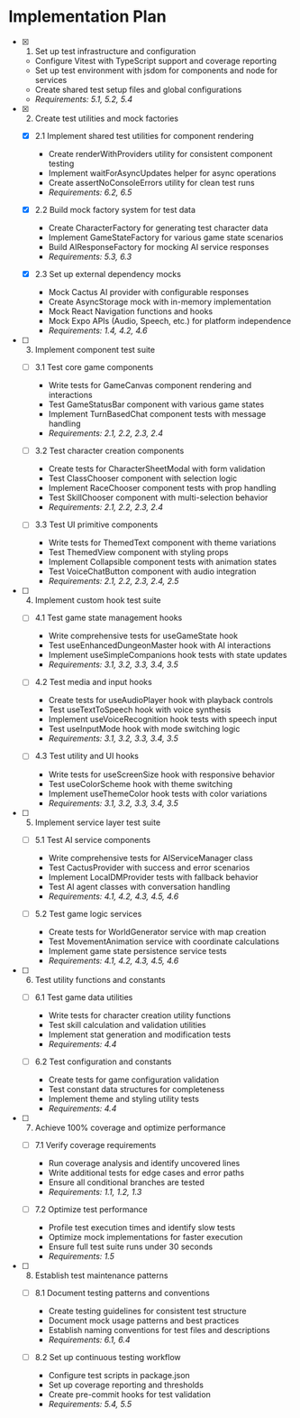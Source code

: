 # Implementation Plan

- [x] 1. Set up test infrastructure and configuration
  - Configure Vitest with TypeScript support and coverage reporting
  - Set up test environment with jsdom for components and node for services
  - Create shared test setup files and global configurations
  - _Requirements: 5.1, 5.2, 5.4_

- [x] 2. Create test utilities and mock factories
  - [x] 2.1 Implement shared test utilities for component rendering
    - Create renderWithProviders utility for consistent component testing
    - Implement waitForAsyncUpdates helper for async operations
    - Create assertNoConsoleErrors utility for clean test runs
    - _Requirements: 6.2, 6.5_

  - [x] 2.2 Build mock factory system for test data
    - Create CharacterFactory for generating test character data
    - Implement GameStateFactory for various game state scenarios
    - Build AIResponseFactory for mocking AI service responses
    - _Requirements: 5.3, 6.3_

  - [x] 2.3 Set up external dependency mocks
    - Mock Cactus AI provider with configurable responses
    - Create AsyncStorage mock with in-memory implementation
    - Mock React Navigation functions and hooks
    - Mock Expo APIs (Audio, Speech, etc.) for platform independence
    - _Requirements: 1.4, 4.2, 4.6_

- [ ] 3. Implement component test suite
  - [ ] 3.1 Test core game components
    - Write tests for GameCanvas component rendering and interactions
    - Test GameStatusBar component with various game states
    - Implement TurnBasedChat component tests with message handling
    - _Requirements: 2.1, 2.2, 2.3, 2.4_

  - [ ] 3.2 Test character creation components
    - Create tests for CharacterSheetModal with form validation
    - Test ClassChooser component with selection logic
    - Implement RaceChooser component tests with prop handling
    - Test SkillChooser component with multi-selection behavior
    - _Requirements: 2.1, 2.2, 2.3, 2.4_

  - [ ] 3.3 Test UI primitive components
    - Write tests for ThemedText component with theme variations
    - Test ThemedView component with styling props
    - Implement Collapsible component tests with animation states
    - Test VoiceChatButton component with audio integration
    - _Requirements: 2.1, 2.2, 2.3, 2.4, 2.5_

- [ ] 4. Implement custom hook test suite
  - [ ] 4.1 Test game state management hooks
    - Write comprehensive tests for useGameState hook
    - Test useEnhancedDungeonMaster hook with AI interactions
    - Implement useSimpleCompanions hook tests with state updates
    - _Requirements: 3.1, 3.2, 3.3, 3.4, 3.5_

  - [ ] 4.2 Test media and input hooks
    - Create tests for useAudioPlayer hook with playback controls
    - Test useTextToSpeech hook with voice synthesis
    - Implement useVoiceRecognition hook tests with speech input
    - Test useInputMode hook with mode switching logic
    - _Requirements: 3.1, 3.2, 3.3, 3.4, 3.5_

  - [ ] 4.3 Test utility and UI hooks
    - Write tests for useScreenSize hook with responsive behavior
    - Test useColorScheme hook with theme switching
    - Implement useThemeColor hook tests with color variations
    - _Requirements: 3.1, 3.2, 3.3, 3.4, 3.5_

- [ ] 5. Implement service layer test suite
  - [ ] 5.1 Test AI service components
    - Write comprehensive tests for AIServiceManager class
    - Test CactusProvider with success and error scenarios
    - Implement LocalDMProvider tests with fallback behavior
    - Test AI agent classes with conversation handling
    - _Requirements: 4.1, 4.2, 4.3, 4.5, 4.6_

  - [ ] 5.2 Test game logic services
    - Create tests for WorldGenerator service with map creation
    - Test MovementAnimation service with coordinate calculations
    - Implement game state persistence service tests
    - _Requirements: 4.1, 4.2, 4.3, 4.5, 4.6_

- [ ] 6. Test utility functions and constants
  - [ ] 6.1 Test game data utilities
    - Write tests for character creation utility functions
    - Test skill calculation and validation utilities
    - Implement stat generation and modification tests
    - _Requirements: 4.4_

  - [ ] 6.2 Test configuration and constants
    - Create tests for game configuration validation
    - Test constant data structures for completeness
    - Implement theme and styling utility tests
    - _Requirements: 4.4_

- [ ] 7. Achieve 100% coverage and optimize performance
  - [ ] 7.1 Verify coverage requirements
    - Run coverage analysis and identify uncovered lines
    - Write additional tests for edge cases and error paths
    - Ensure all conditional branches are tested
    - _Requirements: 1.1, 1.2, 1.3_

  - [ ] 7.2 Optimize test performance
    - Profile test execution times and identify slow tests
    - Optimize mock implementations for faster execution
    - Ensure full test suite runs under 30 seconds
    - _Requirements: 1.5_

- [ ] 8. Establish test maintenance patterns
  - [ ] 8.1 Document testing patterns and conventions
    - Create testing guidelines for consistent test structure
    - Document mock usage patterns and best practices
    - Establish naming conventions for test files and descriptions
    - _Requirements: 6.1, 6.4_

  - [ ] 8.2 Set up continuous testing workflow
    - Configure test scripts in package.json
    - Set up coverage reporting and thresholds
    - Create pre-commit hooks for test validation
    - _Requirements: 5.4, 5.5_

